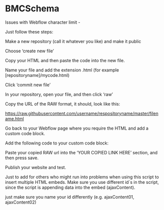# BMCSchema

Issues with Webflow character limit - 

Just follow these steps:

Make a new repository (call it whatever you like) and make it public

Choose ‘create new file’

Copy your HTML and then paste the code into the new file.

Name your file and add the extension .html (for example [repositoryname]/mycode.html)

Click ‘commit new file’

In your repository, open your file, and then click ‘raw’

Copy the URL of the RAW format, it should, look like this:

https://raw.githubusercontent.com/username/respositoryname/master/filename.html

Go back to your Webflow page where you require the HTML and add a custom code block.

Add the following code to your custom code block:
<div id="ajaxContent"></div><script> var Webflow = Webflow || []; Webflow.push(function() { $.get('YOUR COPIED LINK HERE', function(data) { $('#ajaxContent').append(data); }); }); </script>

Paste your copied RAW url into the ‘YOUR COPIED LINK HERE’ section, and then press save.

Publish your website and test.



Just to add for others who might run into problems when using this script to insert multiple HTML embeds. Make sure you use different id´s in the script, since the script is appending data into the embed (ajaxContent).

<div id="ajaxContent01"></div><script> var Webflow = Webflow || []; Webflow.push(function() { $.get('YOUR COPIED LINK HERE', function(data) { $('#ajaxContent01').append(data); }); }); </script>

<div id="ajaxContent02"></div><script> var Webflow = Webflow || []; Webflow.push(function() { $.get('YOUR COPIED LINK HERE', function(data) { $('#ajaxContent02').append(data); }); }); </script>

just make sure you name your id differently (e.g. ajaxContent01, ajaxContent02)

